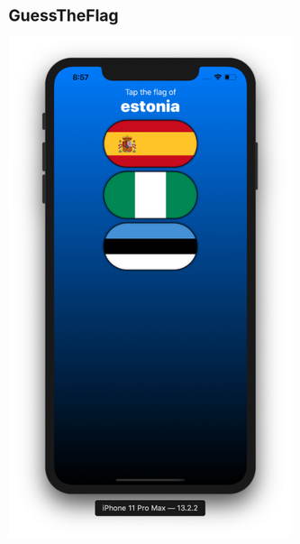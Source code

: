 # GuessTheFlag

![](https://github.com/ram4ik/GuessTheFlag/blob/master/GuessTheFlag/Assets.xcassets/Screenshot%202019-12-07%20at%2008.57.22.imageset/Screenshot%202019-12-07%20at%2008.57.22.png)
